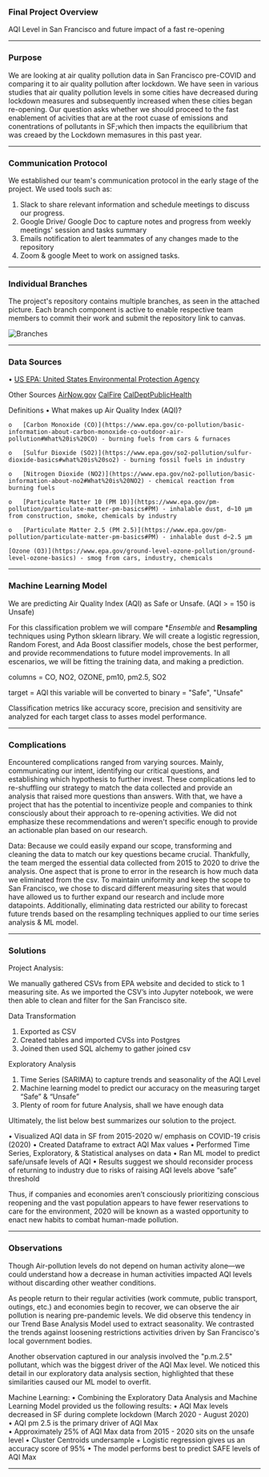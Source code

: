 ### Final Project Overview

AQI Level in San Francisco and future impact of a fast re-opening



--------------------------------------------------------------------------------------------------------------------------------------------------------------------
### Purpose 

We are looking at air quality pollution data in San Francisco pre-COVID and comparing it to air quality pollution after lockdown. We have seen in various studies that air quality pollution levels in some cities have decreased during lockdown measures and subsequently increased when these cities began re-opening. Our question asks whether we should proceed to the fast enablement of acivities that are at the root cuase of emissions and conentrations of pollutants in SF;which then impacts the equilibrium that was creaed by the Lockdown memasures in this past year.

--------------------------------------------------------------------------------------------------------------------------------------------------------------------
### Communication Protocol

We established our team's communication protocol in the early stage of the project. We used tools such as:
1. Slack to share relevant information and schedule meetings to discuss our progress. 
2. Google Drive/ Google Doc to capture notes and progress from weekly meetings' session and tasks summary
3. Emails notification to alert teammates of any changes made to the repository
4. Zoom & google Meet to work on assigned tasks.





--------------------------------------------------------------------------------------------------------------------------------------------------------------------
### Individual Branches 

The project's repository contains multiple branches, as seen in the attached picture. Each branch component is active to enable respective team members to commit their work and submit the repository link to canvas. 

![Branches](https://github.com/a56k/ML---Final-Project---Pollution-Future-Impact-Analysis-/blob/main/img/Screen%20Shot%202021-04-09%20at%2010.00.29%20PM.png)

--------------------------------------------------------------------------------------------------------------------------------------------------------------------
### Data Sources

  •	[US EPA: United States Environmental Protection Agency](https://www.epa.gov/)
  
  Other Sources
  [AirNow.gov](https://www.airnow.gov/)
  [CalFire](https://www.fire.ca.gov/) 
  [CalDeptPublicHealth](https://www.cdph.ca.gov/)

Definitions
  •	What makes up Air Quality Index (AQI)? 
  
    o	[Carbon Monoxide (CO)](https://www.epa.gov/co-pollution/basic-information-about-carbon-monoxide-co-outdoor-air-pollution#What%20is%20CO) - burning fuels from cars & furnaces
    
    o	[Sulfur Dioxide (SO2)](https://www.epa.gov/so2-pollution/sulfur-dioxide-basics#what%20is%20so2) - burning fossil fuels in industry
    
    o	[Nitrogen Dioxide (NO2)](https://www.epa.gov/no2-pollution/basic-information-about-no2#What%20is%20NO2) - chemical reaction from burning fuels
    
    o	[Particulate Matter 10 (PM 10)](https://www.epa.gov/pm-pollution/particulate-matter-pm-basics#PM) - inhalable dust, d~10 μm from construction, smoke, chemicals by industry
    
    o	[Particulate Matter 2.5 (PM 2.5)](https://www.epa.gov/pm-pollution/particulate-matter-pm-basics#PM) - inhalable dust d~2.5 μm
    
    [Ozone (O3)](https://www.epa.gov/ground-level-ozone-pollution/ground-level-ozone-basics) - smog from cars, industry, chemicals







-----------------------------------------------------------------------------------------------------------------------------------------------------------------
### Machine Learning Model

We are predicting Air Quality Index (AQI) as Safe or Unsafe. (AQI > = 150 is Unsafe)



For this classification problem we will compare **Ensemble* and **Resampling** techniques using Python sklearn library.  We will create a logistic regression, Random Forest, and Ada Boost classifier models, chose the best performer, and provide recommendations to future model improvements. In all escenarios, we will be fitting the training data, and making a prediction.

columns = CO, NO2, OZONE, pm10, pm2.5, SO2

target = AQI  this variable will be converted to binary = "Safe", "Unsafe"

Classification metrics like accuracy score, precision and sensitivity are analyzed for each target class to asses model performance.


--------------------------------------------------------------------------------------------------------------------------------------------------------------------
### Complications

Encountered complications ranged from varying sources. Mainly, communicating our intent, identifying our critical questions, and establishing which hypothesis to further invest. These complications led to re-shuffling our strategy to match the data collected and provide an analysis that raised more questions than answers. With that, we have a project that has the potential to incentivize people and companies to think consciously about their approach to re-opening activities. We did not emphasize these recommendations and weren't specific enough to provide an actionable plan based on our research.  

Data:
Because we could easily expand our scope, transforming and cleaning the data to match our key questions became crucial. Thankfully, the team merged the essential data collected from 2015 to 2020 to drive the analysis. One aspect that is prone to error in the research is how much data we eliminated from the csv. To maintain uniformity and keep the scope to San Francisco, we chose to discard different measuring sites that would have allowed us to further expand our research and include more datapoints. Additionally, eliminating data restricted our ability to forecast future trends based on the resampling techniques applied to our time series analysis & ML model.


--------------------------------------------------------------------------------------------------------------------------------------------------------------------
### Solutions

Project Analysis:

We manually gathered CSVs from EPA website and decided to stick to 1 measuring site.  As we imported the CSV’s into Jupyter notebook, we were then able to clean and filter for the San Francisco site. 

Data Transformation 

1.	Exported as CSV
2.	Created tables and imported CVSs into Postgres
3.	Joined then used SQL alchemy to gather joined csv

Exploratory Analysis

1.	Time Series (SARIMA) to capture trends and seasonality of the AQI Level
2.	Machine learning model to predict our accuracy on the measuring target “Safe” & “Unsafe”
3.	Plenty of room for future Analysis, shall we have enough data


Ultimately, the list below best summarizes our solution to the project. 

•	Visualized AQI data in SF from 2015-2020 w/ emphasis on COVID-19 crisis (2020)
•	Created Dataframe to extract AQI Max values
•	Performed Time Series, Exploratory, & Statistical analyses on data
•	Ran ML model to predict safe/unsafe levels of AQI
•	Results suggest we should reconsider process of returning to industry due to risks of raising AQI levels above “safe” threshold

Thus, if companies and economies aren’t consciously prioritizing conscious reopening and the vast population appears to have fewer reservations to care for the environment, 2020 will be known as a wasted opportunity to enact new habits to combat human-made pollution.


--------------------------------------------------------------------------------------------------------------------------------------------------------------------
### Observations

Though Air-pollution levels do not depend on human activity alone—we could understand how a decrease in human activities impacted AQI levels without discarding other weather conditions.

As people return to their regular activities (work commute, public transport, outings, etc.) and economies begin to recover, we can observe the air pollution is nearing pre-pandemic levels. We did observe this tendency in our Trend Base Analysis Model used to extract seasonality. We contrasted the trends against loosening restrictions activities driven by San Francisco's local government bodies.

Another observation captured in our analysis involved the "p.m.2.5" pollutant, which was the biggest driver of the AQI Max level. We noticed this detail in our exploratory data analysis section, highlighted that these similarities caused our ML model to overfit. 

Machine Learning:
•	Combining the Exploratory Data Analysis and Machine Learning Model provided us the following results:
•	AQI Max levels decreased in SF during complete lockdown (March 2020 - August 2020)  
•	AQI pm 2.5 is the primary driver of AQI Max    
•	Approximately 25% of AQI Max data from 2015 - 2020 sits on the unsafe level
•	Cluster Centroids undersample + Logistic regression gives us an accuracy score of 95%
•	The model performs best to predict SAFE levels of AQI Max


--------------------------------------------------------------------------------------------------------------------------------------------------------------------
